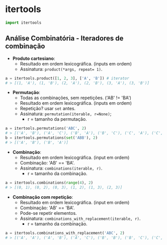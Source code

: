 # itertools

```py
import itertools
```

## Análise Combinatória - Iteradores de combinação

*   **Produto cartesiano**:
    *   Resultado em ordem lexicográfica. (inputs em ordem)
    *   Assinatura: `product(*args, repeat= 1)`.
```py
a = itertools.product([1, 2, 3], ['A', 'B']) # iterator
# > [(1, 'A'), (1, 'B'), (2, 'A'), (2, 'B'), (3, 'A'), (3, 'B')]
```

*   **Permutação**:
    *   Todas as combinações, sem repetições. ('AB' != 'BA')
    *   Resultado em ordem lexicográfica. (inputs em ordem)
    *   Repetição? usar `set` antes.
    *   Assinatura: `permutation(iterable, r=None)`;
        *   r = tamanho da permutação.
```py
a = itertools.permutations('ABC', 2)
# > [('A', 'B'), ('A', 'C'), ('B', 'A'), ('B', 'C'), ('C', 'A'), ('C', 'B')]
b = itertools.permutations(set('ABB'), 2)
# > [('A', 'B'), ('B', 'A')]
```

*   **Combinação**:
    *   Resultado em ordem lexicográfica. (input em ordem)
    *   Combinação: 'AB' == 'BA'.
    *   Assinatura: `combinations(iterable, r)`.
        *   r = tamanho da combinação.

```py
a = itertools.combinations(range(4), 2)
# > [(0, 1), (0, 2), (0, 3), (1, 2), (1, 3), (2, 3)]
```

*   **Combinação com repetição**:
    *   Resultado em ordem lexicográfica. (input em ordem)
    *   Combinação: 'AB' == 'BA'.
    *   Pode-se repetir elementos.
    *   Assinatura: `combinations_with_replacement(iterable, r)`.
        *   r = tamanho da combinação.

```py
a = itertools.combinations_with_replacement('ABC', 2)
# > [('A', 'A'), ('A', 'B'), ('A', 'C'), ('B', 'B'), ('B', 'C'), ('C', 'C')]
```
